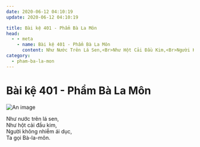 ```yaml
---
date: 2020-06-12 04:10:19
update: 2020-06-12 04:10:19

title: Bài kệ 401 - Phẩm Bà La Môn
head:
  - - meta
    - name: Bài kệ 401 - Phẩm Bà La Môn
      content: Như Nước Trên Lá Sen,<Br>Như Hột Cải Đầu Kim,<Br>Người Không Nhiễm Ái Dục,<Br>Ta Gọi Bà-La-Môn.<Br>
category:
  - pham-ba-la-mon
---
```


# Bài kệ 401 - Phẩm Bà La Môn

![An image](/img/pham-ba-la-mon/pham-ba-la-mon-401.jpg)

Như nước trên lá sen,<br>Như hột cải đầu kim,<br>Người không nhiễm ái dục,<br>Ta gọi Bà-la-môn.<br>
